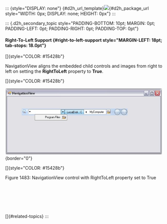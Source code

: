 ::: {style="DISPLAY: none"}
[](ms-xhelp:///?Id=d2h_url_template){#d2h_url_template}![](!package_url!){#d2h_package_url style="WIDTH: 0px; DISPLAY: none; HEIGHT: 0px"}
:::

::: {.d2h_secondary_topic style="PADDING-BOTTOM: 10pt; MARGIN: 0pt; PADDING-LEFT: 0pt; PADDING-RIGHT: 0pt; PADDING-TOP: 0pt"}
#### Right-To-Left Support {#right-to-left-support style="MARGIN-LEFT: 18pt; tab-stops: 18.0pt"}

[]{style="COLOR: #15428b"} 

NavigationView aligns the embedded child controls and images from right to left on setting the **RightToLeft** property to **True**.

[]{style="COLOR: #15428b"} 

![](ImagesExt/image76_1463.jpg){border="0"}

[]{style="COLOR: #15428b"} 

Figure 1483: NavigationView control with RightToLeft property set to True

 

 

 

[]{#related-topics}
:::
